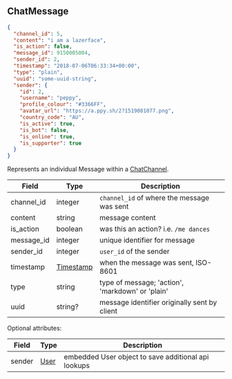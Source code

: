 ## ChatMessage
```json
{
  "channel_id": 5,
  "content": "i am a lazerface",
  "is_action": false,
  "message_id": 9150005004,
  "sender_id": 2,
  "timestamp": "2018-07-06T06:33:34+00:00",
  "type": "plain",
  "uuid": "some-uuid-string",
  "sender": {
    "id": 2,
    "username": "peppy",
    "profile_colour": "#3366FF",
    "avatar_url": "https://a.ppy.sh/2?1519081077.png",
    "country_code": "AU",
    "is_active": true,
    "is_bot": false,
    "is_online": true,
    "is_supporter": true
  }
}
```

Represents an individual Message within a [ChatChannel](#chatchannel).

Field        | Type                    | Description
------------ | ----------------------- | ------------------------------------------------------------
channel_id   | integer                 | `channel_id` of where the message was sent
content      | string                  | message content
is_action    | boolean                 | was this an action? i.e. `/me dances`
message_id   | integer                 | unique identifier for message
sender_id    | integer                 | `user_id` of the sender
timestamp    | [Timestamp](#timestamp) | when the message was sent, ISO-8601
type         | string                  | type of message; 'action', 'markdown' or 'plain'
uuid         | string?                 | message identifier originally sent by client

Optional attributes:

Field      | Type          | Description
---------- | ------------- | ------------------------------------------------------------
sender     | [User](#user) | embedded User object to save additional api lookups
